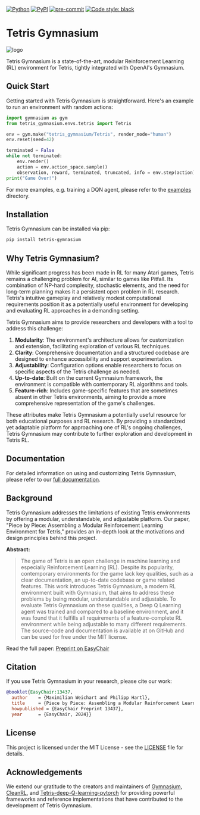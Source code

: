 [![Python](https://img.shields.io/pypi/pyversions/gymnasium.svg)](https://badge.fury.io/py/tetris-gymnasium)
[![PyPI](https://badge.fury.io/py/gymnasium.svg)](https://badge.fury.io/py/tetris-gymnasium)
[![pre-commit](https://img.shields.io/badge/pre--commit-enabled-brightgreen?logo=pre-commit&logoColor=white)](https://pre-commit.com/)
[![Code style: black](https://img.shields.io/badge/code%20style-black-000000.svg)](https://github.com/psf/black)

# Tetris Gymnasium

![logo](https://raw.githubusercontent.com/Max-We/Tetris-Gymnasium/main/docs/_static/logo.png "Tetris Gymnasium")

Tetris Gymnasium is a state-of-the-art, modular Reinforcement Learning (RL) environment for Tetris, tightly integrated
with OpenAI's Gymnasium.

## Quick Start

Getting started with Tetris Gymnasium is straightforward. Here's an example to run an environment with random
actions:

```python
import gymnasium as gym
from tetris_gymnasium.envs.tetris import Tetris

env = gym.make("tetris_gymnasium/Tetris", render_mode="human")
env.reset(seed=42)

terminated = False
while not terminated:
    env.render()
    action = env.action_space.sample()
    observation, reward, terminated, truncated, info = env.step(action)
print("Game Over!")
```

For more examples, e.g. training a DQN agent, please refer to the [examples](examples) directory.

## Installation

Tetris Gymnasium can be installed via pip:

```bash
pip install tetris-gymnasium
```

## Why Tetris Gymnasium?

While significant progress has been made in RL for many Atari games, Tetris remains a challenging problem for AI, similar
to games like Pitfall. Its combination of NP-hard complexity, stochastic elements, and the need for long-term planning
makes it a persistent open problem in RL research. Tetris's intuitive gameplay and relatively modest computational
requirements position it as a potentially useful environment for developing and evaluating RL approaches in a demanding
setting.

Tetris Gymnasium aims to provide researchers and developers with a tool to address this challenge:

1. **Modularity**: The environment's architecture allows for customization and extension, facilitating exploration of
   various RL techniques.
2. **Clarity**: Comprehensive documentation and a structured codebase are designed to enhance accessibility and support
   experimentation.
3. **Adjustability**: Configuration options enable researchers to focus on specific aspects of the Tetris challenge as
   needed.
4. **Up-to-date**: Built on the current Gymnasium framework, the environment is compatible with contemporary RL
   algorithms and tools.
5. **Feature-rich**: Includes game-specific features that are sometimes absent in other Tetris environments, aiming to
   provide a more comprehensive representation of the game's challenges.

These attributes make Tetris Gymnasium a potentially useful resource for both educational purposes and RL research. By
providing a standardized yet adaptable platform for approaching one of RL's ongoing challenges, Tetris Gymnasium may
contribute to further exploration and development in Tetris RL.

## Documentation

For detailed information on using and customizing Tetris Gymnasium, please refer to
our [full documentation](https://max-we.github.io/Tetris-Gymnasium/).

## Background

Tetris Gymnasium addresses the limitations of existing Tetris environments by offering a modular, understandable, and
adjustable platform. Our paper, "Piece by Piece: Assembling a Modular Reinforcement Learning Environment for Tetris,"
provides an in-depth look at the motivations and design principles behind this project.

**Abstract:**

> The game of Tetris is an open challenge in machine learning and especially Reinforcement Learning (RL). Despite its
> popularity, contemporary environments for the game lack key qualities, such as a clear documentation, an up-to-date
> codebase or game related features. This work introduces Tetris Gymnasium, a modern RL environment built with
> Gymnasium,
> that aims to address these problems by being modular, understandable and adjustable. To evaluate Tetris Gymnasium on
> these qualities, a Deep Q Learning agent was trained and compared to a baseline environment, and it was found that it
> fulfills all requirements of a feature-complete RL environment while being adjustable to many different requirements.
> The source-code and documentation is available at on GitHub and can be used for free under the MIT license.

Read the full paper: [Preprint on EasyChair](https://easychair.org/publications/preprint/154Q)

## Citation

If you use Tetris Gymnasium in your research, please cite our work:

```bibtex
@booklet{EasyChair:13437,
  author    = {Maximilian Weichart and Philipp Hartl},
  title     = {Piece by Piece: Assembling a Modular Reinforcement Learning Environment for Tetris},
  howpublished = {EasyChair Preprint 13437},
  year      = {EasyChair, 2024}}
```

## License

This project is licensed under the MIT License - see the [LICENSE](LICENSE) file for details.

## Acknowledgements

We extend our gratitude to the creators and maintainers
of [Gymnasium](https://github.com/Farama-Foundation/Gymnasium), [CleanRL](https://github.com/vwxyzjn/cleanrl),
and [Tetris-deep-Q-learning-pytorch](https://github.com/uvipen/Tetris-deep-Q-learning-pytorch) for providing powerful
frameworks and reference implementations that have contributed to the development of Tetris Gymnasium.

